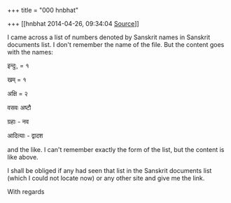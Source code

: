 +++
title = "000 hnbhat"

+++
[[hnbhat	2014-04-26, 09:34:04 [Source](https://groups.google.com/g/samskrita/c/R9SxNUU_EhY)]]



I came across a list of numbers denoted by Sanskrit names in Sanskrit documents list. I don't remember the name of the file. But the content goes with the names:

  

इन्दुः, = १

खम् = १

अक्षि = २

वसवः अष्टौ

ग्रहाः - नव

आदित्याः - द्वादश

and the like. I can't remember exactly the form of the list, but the content is like above.

  

I shall be obliged if any had seen that list in the Sanskrit documents list (which I could not locate now) or any other site and give me the link.

  

With regards

  

